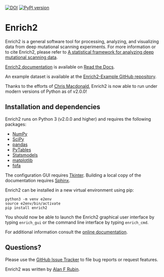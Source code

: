 [![DOI](https://zenodo.org/badge/DOI/10.5281/zenodo.14681278.svg)](https://doi.org/10.5281/zenodo.14681278)
[![PyPI version](https://badge.fury.io/py/Enrich2.svg)](https://badge.fury.io/py/Enrich2)

Enrich2
=======

Enrich2 is a general software tool for processing, analyzing, and visualizing data from deep mutational scanning experiments.
For more information or to cite Enrich2, please refer to [A statistical framework for analyzing deep mutational scanning data](https://doi.org/10.1186/s13059-017-1272-5).

[Enrich2 documentation](https://enrich2.readthedocs.io) is available on [Read the Docs](https://readthedocs.org/).

An example dataset is available at the [Enrich2-Example GitHub repository](https://github.com/FowlerLab/Enrich2-Example/).

Thanks to the efforts of [Chris Macdonald](https://github.com/odcambc), Enrich2 is now able to run under modern versions of Python as of v2.0.0!

Installation and dependencies
-----------------------------

Enrich2 runs on Python 3 (v2.0.0 and higher) and requires the following packages:

* [NumPy](http://www.numpy.org/)
* [SciPy](http://www.scipy.org/)
* [pandas](http://pandas.pydata.org/)
* [PyTables](http://www.pytables.org/)
* [Statsmodels](http://statsmodels.sourceforge.net/)
* [matplotlib](http://matplotlib.org/)
* [fqfa](https://fqfa.readthedocs.io/)

The configuration GUI requires [Tkinter](https://docs.python.org/2/library/tkinter.html).
Building a local copy of the documentation requires [Sphinx](http://sphinx-doc.org/).

Enrich2 can be installed in a new virtual environment using pip:

    python3 -m venv e2env
    source e2env/bin/activate
    pip install enrich2

You should now be able to launch the Enrich2 graphical user interface by typing `enrich_gui` or the command line interface by typing `enrich_cmd`.

For additional information consult the [online documentation](https://enrich2.readthedocs.io/).

Questions?
----------

Please use the [GitHub Issue Tracker](https://github.com/FowlerLab/Enrich2/issues) to file bug reports or request features. 

Enrich2 was written by [Alan F Rubin](mailto:alan.rubin@wehi.edu.au).
